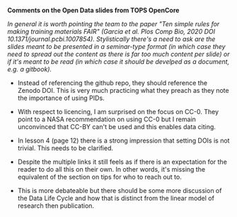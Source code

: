 **Comments on the Open Data slides from TOPS OpenCore**

*In general it is worth pointing the team to the paper "Ten simple rules for making training materials FAIR" (Garcia et al. Plos Comp Bio, 2020 DOI 10.1371/journal.pcbi.1007854). Stylistically there's a need to ask are the slides meant to be presented in a seminar-type format (in which case they need to spread out the content as there is far too much content per slide) or if it's meant to be read (in which case it should be develped as a document, e.g. a gitbook).*

- Instead of referencing the github repo, they should reference the Zenodo DOI. This is very much practicing what they preach as they note the importance of using PIDs.

- With respect to licencing, I am surprised on the focus on CC-0. They point to a NASA recommendation on using CC-0 but I remain unconvinced that CC-BY can't be used and this enables data citing. 

- In lesson 4 (page 12) there is a strong impression that setting DOIs is not trivial. This needs to be clarified.

- Despite the multiple links it still feels as if there is an expectation for the reader to do all this on their own. In other words, it's missing the equivalent of the section on tips for who to reach out to.

- This is more debateable but there should be some more discussion of the Data Life Cycle and how that is distinct from the linear model of research then publication.   

